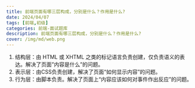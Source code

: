 ```yaml
---
title: 前端页面有哪三层构成，分别是什么？作用是什么?
date: 2024/04/07
tags: [前端,初级]
categories: 前端-面试题库
description: 前端页面有哪三层构成，分别是什么？作用是什么?
cover: /img/md/web.png
---
```


1. 结构层：由 HTML 或 XHTML 之类的标记语言负责创建，仅负责语义的表达。解决了页面”内容是什么”的问题。
2. 表示层：由CSS负责创建，解决了页面“如何显示内容”的问题。
3. 行为层：由脚本负责。解决了页面上“内容应该如何对事件作出反应”的问题。